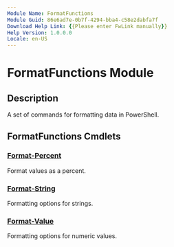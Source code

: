 ```yaml
---
Module Name: FormatFunctions
Module Guid: 86e6ad7e-0b7f-4294-bba4-c58e2dabfa7f
Download Help Link: {{Please enter FwLink manually}}
Help Version: 1.0.0.0
Locale: en-US
---
```


# FormatFunctions Module
## Description
A set of commands for formatting data in PowerShell.

## FormatFunctions Cmdlets
### [Format-Percent](Format-Percent.md)
Format values as a percent.

### [Format-String](Format-String.md)
Formatting options for strings.

### [Format-Value](Format-Value.md)
Formatting options for numeric values.
